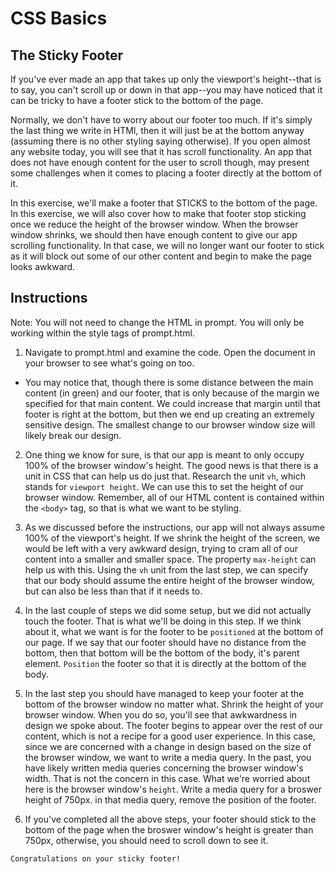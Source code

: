 # CSS Basics

## The Sticky Footer

If you've ever made an app that takes up only the viewport's height--that is to say, you can't scroll up or down in that app--you may have noticed that it can be tricky to have a footer stick to the bottom of the page. 

Normally, we don't have to worry about our footer too much. If it's simply the last thing we write in HTMl, then it will just be at the bottom anyway (assuming there is no other styling saying otherwise). If you open almost any website today, you will see that it has scroll functionality. An app that does not have enough content for the user to scroll though, may present some challenges when it comes to placing a footer directly at the bottom of it. 

In this exercise, we'll make a footer that STICKS to the bottom of the page. In this exercise, we will also cover how to make that footer stop sticking once we reduce the height of the browser window. When the browser window shrinks, we should then have enough content to give our app scrolling functionality. In that case, we will no longer want our footer to stick as it will block out some of our other content and begin to make the page looks awkward. 

## Instructions

Note: You will not need to change the HTML in prompt. You will only be working within the style tags of prompt.html.

1. Navigate to prompt.html and examine the code. Open the document in your browser to see what's going on too. 

* You may notice that, though there is some distance between the main content (in green) and our footer, that is only because of the margin we specified for that main content. We could increase that margin until that footer is right at the bottom, but then we end up creating an extremely sensitive design. The smallest change to our browser window size will likely break our design.

2. One thing we know for sure, is that our app is meant to only occupy 100% of the browser window's height. The good news is that there is a unit in CSS that can help us do just that. Research the unit `vh`, which stands for `viewport height`. We can use this to set the height of our browser window. Remember, all of our HTML content is contained within the `<body>` tag, so that is what we want to be styling. 

3. As we discussed before the instructions, our app will not always assume 100% of the viewport's height. If we shrink the height of the screen, we would be left with a very awkward design, trying to cram all of our content into a smaller and smaller space. The property `max-height` can help us with this. Using the `vh` unit from the last step, we can specify that our body should assume the entire height of the browser window, but can also be less than that if it needs to.

4. In the last couple of steps we did some setup, but we did not actually touch the footer. That is what we'll be doing in this step. If we think about it, what we want is for the footer to be `positioned` at the bottom of our page. If we say that our footer should have no distance from the bottom, then that bottom will be the bottom of the body, it's parent element. `Position` the footer so that it is directly at the bottom of the body.

5. In the last step you should have managed to keep your footer at the bottom of the browser window no matter what. Shrink the height of your browser window. When you do so, you'll see that awkwardness in design we spoke about. The footer begins to appear over the rest of our content, which is not a recipe for a good user experience. In this case, since we are concerned with a change in design based on the size of the browser window, we want to write a media query. In the past, you have likely written media queries concerning the browser window's width. That is not the concern in this case. What we're worried about here is the browser window's `height`. Write a media query for a broswer height of 750px. in that media query, remove the position of the footer.

6. If you've completed all the above steps, your footer should stick to the bottom of the page when the broswer window's height is greater than 750px, otherwise, you should need to scroll down to see it.

`Congratulations on your sticky footer!`